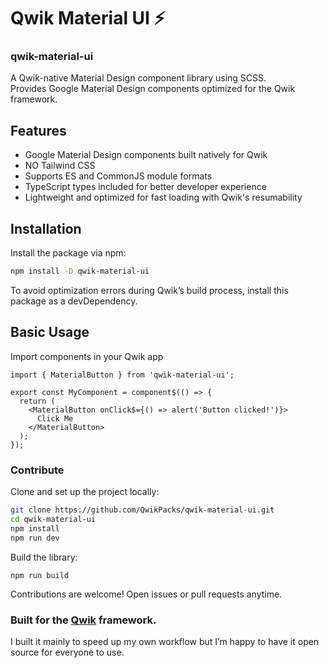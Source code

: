 # Qwik Material UI ⚡️

### qwik-material-ui

A Qwik-native Material Design component library using SCSS.  
Provides Google Material Design components optimized for the Qwik framework.

## Features

- Google Material Design components built natively for Qwik
- NO Tailwind CSS
- Supports ES and CommonJS module formats
- TypeScript types included for better developer experience
- Lightweight and optimized for fast loading with Qwik's resumability

## Installation

Install the package via npm:

```bash
npm install -D qwik-material-ui
```

To avoid optimization errors during Qwik’s build process, install this package as a devDependency.

## Basic Usage

Import components in your Qwik app

```
import { MaterialButton } from 'qwik-material-ui';

export const MyComponent = component$(() => {
  return (
    <MaterialButton onClick$={() => alert('Button clicked!')}>
      Click Me
    </MaterialButton>
  );
});
```

### Contribute

Clone and set up the project locally:

```bash
git clone https://github.com/QwikPacks/qwik-material-ui.git
cd qwik-material-ui
npm install
npm run dev
```

Build the library:

```
npm run build
```

Contributions are welcome! Open issues or pull requests anytime.

### Built for the [**Qwik**](https://qwik.dev) framework.

I built it mainly to speed up my own workflow but I’m happy to have it open source for everyone to use.